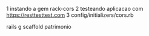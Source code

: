 

1 instando a gem rack-cors
2 testeando aplicacao com https://resttesttest.com
3 config/initializers/cors.rb


rails g scaffold patrimonio 


